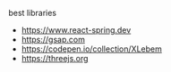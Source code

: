 best libraries

- https://www.react-spring.dev
- https://gsap.com
- https://codepen.io/collection/XLebem
- https://threejs.org
